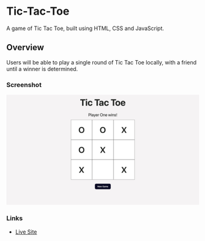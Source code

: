 # Tic-Tac-Toe

A game of Tic Tac Toe, built using HTML, CSS and JavaScript. 

## Overview

Users will be able to play a single round of Tic Tac Toe locally, with a friend until a winner is determined. 

### Screenshot

![](./docs/tic-tac-toe.png)

### Links

- [Live Site](https://dasmith963.github.io/tic-tac-toe/)